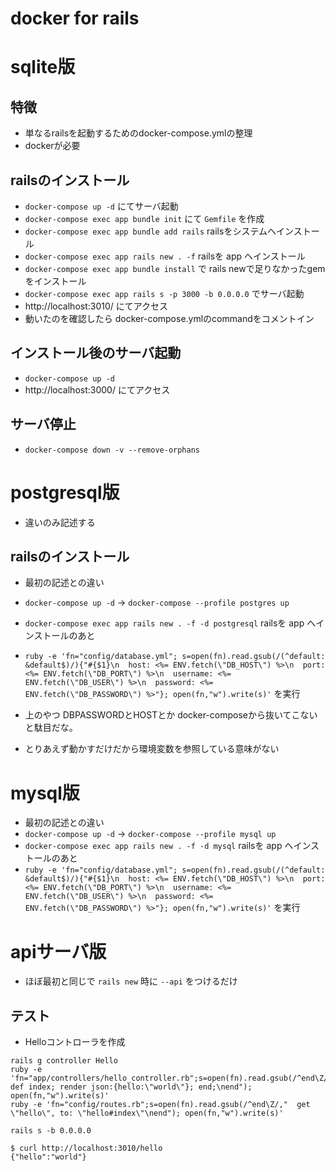 
# docker for rails

# sqlite版

## 特徴
- 単なるrailsを起動するためのdocker-compose.ymlの整理
- dockerが必要


##  railsのインストール

- `docker-compose up -d` にてサーバ起動
- `docker-compose exec app bundle init` にて `Gemfile` を作成
- `docker-compose exec app bundle add rails` railsをシステムへインストール
- `docker-compose exec app rails new . -f`  railsを app へインストール
- `docker-compose exec app bundle install` で rails newで足りなかったgemをインストール
- `docker-compose exec app rails s -p 3000 -b 0.0.0.0` でサーバ起動
- http://localhost:3010/ にてアクセス
- 動いたのを確認したら docker-compose.ymlのcommandをコメントイン

## インストール後のサーバ起動

- `docker-compose up -d`
- http://localhost:3000/ にてアクセス

## サーバ停止

- `docker-compose down -v --remove-orphans`


# postgresql版

- 違いのみ記述する

## railsのインストール

- 最初の記述との違い
- `docker-compose up -d` → `docker-compose --profile postgres up`
- `docker-compose exec app rails new . -f -d postgresql`  railsを app へインストールのあと
- `ruby -e 'fn="config/database.yml"; s=open(fn).read.gsub(/(^default: &default$)/){"#{$1}\n  host: <%= ENV.fetch(\"DB_HOST\") %>\n  port: <%= ENV.fetch(\"DB_PORT\") %>\n  username: <%= ENV.fetch(\"DB_USER\") %>\n  password: <%= ENV.fetch(\"DB_PASSWORD\") %>"}; open(fn,"w").write(s)'` を実行

- 上のやつ DBPASSWORDとHOSTとか docker-composeから抜いてこないと駄目だな。
- とりあえず動かすだけだから環境変数を参照している意味がない

# mysql版

- 最初の記述との違い
- `docker-compose up -d` → `docker-compose --profile mysql up`
- `docker-compose exec app rails new . -f -d mysql`  railsを app へインストールのあと
- `ruby -e 'fn="config/database.yml"; s=open(fn).read.gsub(/(^default: &default$)/){"#{$1}\n  host: <%= ENV.fetch(\"DB_HOST\") %>\n  port: <%= ENV.fetch(\"DB_PORT\") %>\n  username: <%= ENV.fetch(\"DB_USER\") %>\n  password: <%= ENV.fetch(\"DB_PASSWORD\") %>"}; open(fn,"w").write(s)'` を実行


# apiサーバ版

- ほぼ最初と同じで `rails new` 時に `--api` をつけるだけ

## テスト

- Helloコントローラを作成

```
rails g controller Hello
ruby -e 'fn="app/controllers/hello_controller.rb";s=open(fn).read.gsub(/^end\Z/,"  def index; render json:{hello:\"world\"}; end;\nend"); open(fn,"w").write(s)'
ruby -e 'fn="config/routes.rb";s=open(fn).read.gsub(/^end\Z/,"  get \"hello\", to: \"hello#index\"\nend"); open(fn,"w").write(s)'
```

```
rails s -b 0.0.0.0
```

```
$ curl http://localhost:3010/hello
{"hello":"world"}
```
